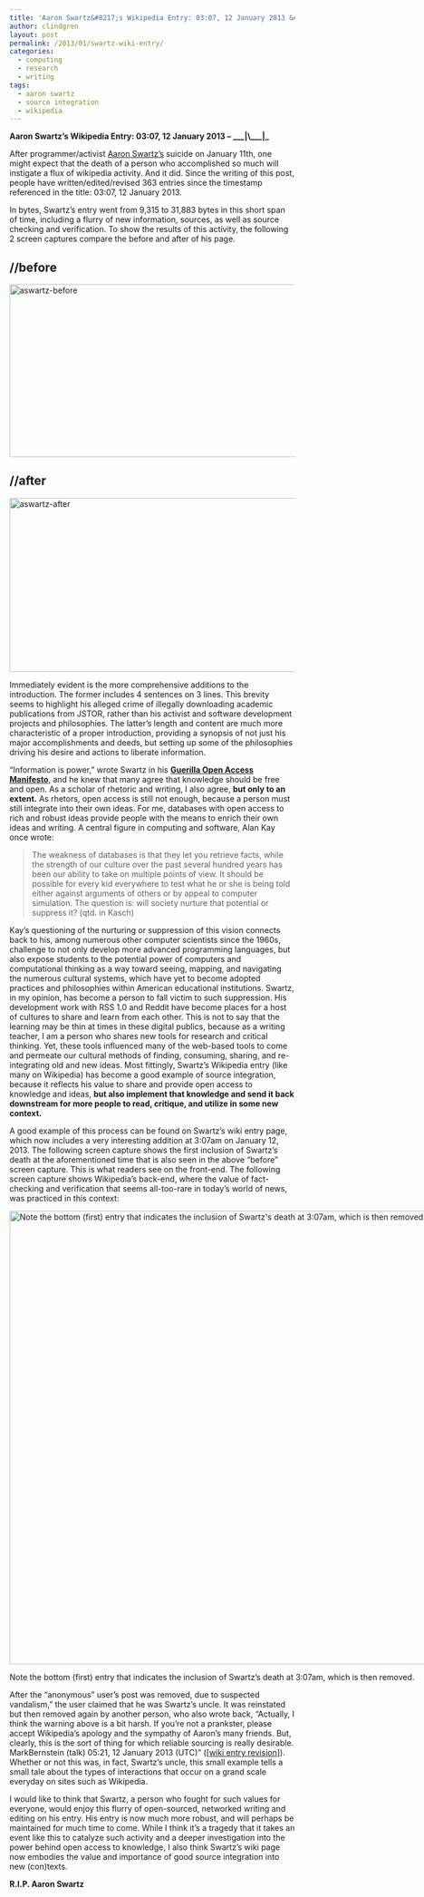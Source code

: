 ```yaml
---
title: 'Aaron Swartz&#8217;s Wikipedia Entry: 03:07, 12 January 2013‎ &#8211; _______'
author: clindgren
layout: post
permalink: /2013/01/swartz-wiki-entry/
categories:
  - computing
  - research
  - writing
tags:
  - aaron swartz
  - source integration
  - wikipedia
---
```

**Aaron Swartz’s Wikipedia Entry: 03:07, 12 January 2013‎ – \_\_\_|\\_\_\_|\_**

After programmer/activist <a href="http://en.wikipedia.org/wiki/Aaron_Swartz" target="_blank">Aaron Swartz’s</a> suicide on January 11th, one might expect that the death of a person who accomplished so much will instigate a flux of wikipedia activity. And it did. Since the writing of this post, people have written/edited/revised 363 entries since the timestamp referenced in the title: 03:07, 12 January 2013‎.

In bytes, Swartz’s entry went from 9,315 to 31,883 bytes in this short span of time, including a flurry of new information, sources, as well as source checking and verification. To show the results of this activity, the following 2 screen captures compare the before and after of his page.



## //before

<a href="http://en.wikipedia.org/w/index.php?title=Aaron_Swartz&#038;oldid=532640835" target="_blank"><img src="http://www.clindgrencv.com/wp-content/uploads/2013/01/aswartz-before-1024x522.png" alt="aswartz-before" width="600" height="305" class="aligncenter size-large wp-image-860" /></a>

## //after

<a href="http://en.wikipedia.org/wiki/Aaron_Swartz" title="Present wikipedia entry for a.swartz" target="_blank"><img src="http://www.clindgrencv.com/wp-content/uploads/2013/01/aswartz-after-1024x525.png" alt="aswartz-after" width="600" height="307" class="aligncenter size-large wp-image-859" /></a>



Immediately evident is the more comprehensive additions to the introduction. The former includes 4 sentences on 3 lines. This brevity seems to highlight his alleged crime of illegally downloading academic publications from JSTOR, rather than his activist and software development projects and philosophies. The latter’s length and content are much more characteristic of a proper introduction, providing a synopsis of not just his major accomplishments and deeds, but setting up some of the philosophies driving his desire and actions to liberate information.

“Information is power,” wrote Swartz in his __<a href="http://pastebin.com/cefxMVAy" target="_blank">Guerilla Open Access Manifesto</a>__, and he knew that many agree that knowledge should be free and open. As a scholar of rhetoric and writing, I also agree, **but only to an extent.** As rhetors, open access is still not enough, because a person must still integrate into their own ideas. For me, databases with open access to rich and robust ideas provide people with the means to enrich their own ideas and writing. A central figure in computing and software, Alan Kay once wrote: 

> The weakness of databases is that they let you retrieve facts, while the strength of our culture over the past several hundred years has been our ability to take on multiple points of view. It should be possible for every kid everywhere to test what he or she is being told either against arguments of others or by appeal to computer simulation. The question is: will society nurture that potential or suppress it? (qtd. in Kasch) 

Kay’s questioning of the nurturing or suppression of this vision connects back to his, among numerous other computer scientists since the 1960s, challenge to not only develop more advanced programming languages, but also expose students to the potential power of computers and computational thinking as a way toward seeing, mapping, and navigating the numerous cultural systems, which have yet to become adopted practices and philosophies within American educational institutions. Swartz, in my opinion, has become a person to fall victim to such suppression. His development work with RSS 1.0 and Reddit have become places for a host of cultures to share and learn from each other. This is not to say that the learning may be thin at times in these digital publics, because as a writing teacher, I am a person who shares new tools for research and critical thinking. Yet, these tools influenced many of the web-based tools to come and permeate our cultural methods of finding, consuming, sharing, and re-integrating old and new ideas. Most fittingly, Swartz’s Wikipedia entry (like many on Wikipedia) has become a good example of source integration, because it reflects his value to share and provide open access to knowledge and ideas, **but also implement that knowledge and send it back downstream for more people to read, critique, and utilize in some new context.** 

A good example of this process can be found on Swartz’s wiki entry page, which now includes a very interesting addition at 3:07am on January 12, 2013. The following screen capture shows the first inclusion of Swartz’s death at the aforementioned time that is also seen in the above “before” screen capture. This is what readers see on the front-end. The following screen capture shows Wikipedia’s back-end, where the value of fact-checking and verification that seems all-too-rare in today’s world of news, was practiced in this context:

<div id="attachment_868" class="wp-caption aligncenter" style="width: 810px">
  <a href="http://www.clindgrencv.com/wp-content/uploads/2013/01/aswartz-potentialVandalism.jpeg"><img src="http://www.clindgrencv.com/wp-content/uploads/2013/01/aswartz-potentialVandalism-1024x163.jpeg" alt="Note the bottom (first) entry that indicates the inclusion of Swartz&#039;s death at 3:07am, which is then removed." width="800" class="size-large wp-image-868" /></a> <p class="wp-caption-text">
    Note the bottom (first) entry that indicates the inclusion of Swartz’s death at 3:07am, which is then removed.
  </p>
</div>

After the “anonymous” user’s post was removed, due to suspected vandalism,” the user claimed that he was Swartz’s uncle. It was reinstated but then removed again by another person, who also wrote back, “Actually, I think the warning above is a bit harsh. If you’re not a prankster, please accept Wikipedia’s apology and the sympathy of Aaron’s many friends. But, clearly, this is the sort of thing for which reliable sourcing is really desirable. MarkBernstein (talk) 05:21, 12 January 2013 (UTC)” ([<a href="http://en.wikipedia.org/wiki/User_talk:204.10.172.180" target="_blank">wiki entry revision</a>]). Whether or not this was, in fact, Swartz’s uncle, this small example tells a small tale about the types of interactions that occur on a grand scale everyday on sites such as Wikipedia.

I would like to think that Swartz, a person who fought for such values for everyone, would enjoy this flurry of open-sourced, networked writing and editing on his entry. His entry is now much more robust, and will perhaps be maintained for much time to come. While I think it’s a tragedy that it takes an event like this to catalyze such activity and a deeper investigation into the power behind open access to knowledge, I also think Swartz’s wiki page now embodies the value and importance of good source integration into new (con)texts.

**R.I.P. Aaron Swartz**
